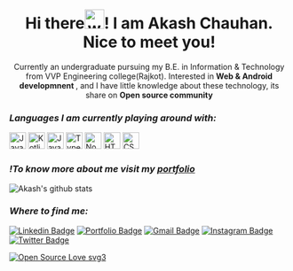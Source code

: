 <h1 align="center">Hi there<img alt="wave" src="https://emojis.slackmojis.com/emojis/images/1588177020/8809/wave_hello.gif?1588177020" width="35">! I am Akash Chauhan.<br> Nice to meet you!</h1>

<p align="center">Currently an undergraduate pursuing my B.E. in Information & Technology from VVP Engineering college(Rajkot). Interested in <b>Web & Android developmnent </b>, and I have little knowledge about these technology, its share on <b>Open source community</b></p>

 *<h3>Languages I am currently playing around with:</h3>*

<img alt="Java" src="https://img.shields.io/badge/-Java-orange?style=for-the-badge&logo=java" height="30">  <img alt="Kotlin" src="https://img.shields.io/badge/-Kotlin-071a52?style=for-the-badge&logo=kotlin" height="30">  <img alt="Javascript" src="https://img.shields.io/badge/-Javascript-000?style=for-the-badge&logo=javascript" height="30"> <img alt="Typescript" src="https://img.shields.io/badge/typescript%20-%23007ACC.svg?&style=for-the-badge&logo=typescript&logoColor=white" height="30">  <img alt="Nodejs" src="https://img.shields.io/badge/-Node-brightgreen?style=for-the-badge&logo=Node.js&logoColor=white" height="30"> <img alt="HTML5" src="https://img.shields.io/badge/html5%20-%23E34F26.svg?&style=for-the-badge&logo=html5&logoColor=white" height="30"> <img alt="CSS3" src="https://img.shields.io/badge/css3%20-%231572B6.svg?&style=for-the-badge&logo=css3&logoColor=white" height="30">

### *!To know more about me visit my [portfolio](https://akash52.github.io/my-portfolio/)*

 ![Akash's github stats](https://github-readme-stats.vercel.app/api?username=Akash52&show_icons=true&theme=radical)

*<h3>Where to find me:</h3>*
[![Linkedin Badge](https://img.shields.io/badge/-AkashChauhan-blue?style=flat&logo=Linkedin&logoColor=white&link=https://www.linkedin.com/in/akash-chauhan-3616321a4/)](https://www.linkedin.com/in/akash-chauhan-3616321a4/)
[![Portfolio Badge](https://img.shields.io/badge/-AkashChauhan-000000?style=flat&labelColor=000000&logo=Medium&link=https://medium.com/@19it197)](https://medium.com/@19it197)
[![Gmail Badge](https://img.shields.io/badge/-akashchauhan-c14438?style=flat&logo=Gmail&logoColor=white&link=mailto:ac8572611@gmail.com)](mailto:ac8572611@gmail.com)
[![Instagram Badge](https://img.shields.io/badge/-AkashChauhan-orange?style=flat&logo=instagram&logoColor=white&link=https://www.instagram.com/coding.7.7.7)](https://www.instagram.com/coding.7.7.7)
[![Twitter Badge](https://img.shields.io/badge/-AkashChauhan-blue?style=flat&logo=twitter&logoColor=white&link=https://twitter.com/ac8572611)](https://twitter.com/ac8572611)
 
 [![Open Source Love svg3](https://badges.frapsoft.com/os/v3/open-source.svg?v=103)](https://github.com/ellerbrock/open-source-badges/)


